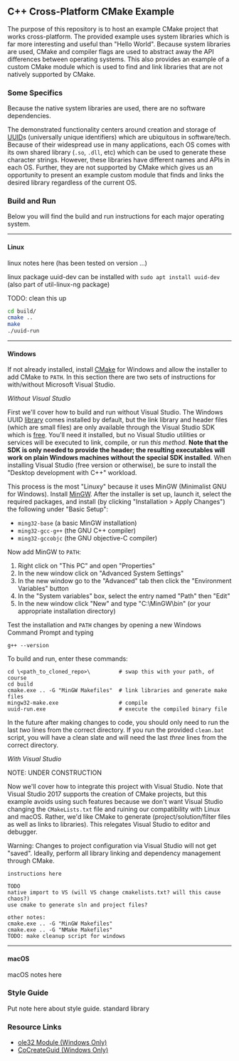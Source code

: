 ## C++ Cross-Platform CMake Example

The purpose of this repository is to host an example CMake project that works cross-platform. The provided example uses system libraries which is far more interesting and useful than "Hello World". Because system libraries are used, CMake and compiler flags are used to abstract away the API differences between operating systems. This also provides an example of a custom CMake module which is used to find and link libraries that are not natively supported by CMake.

### Some Specifics

Because the native system libraries are used, there are no software dependencies.

The demonstrated functionality centers around creation and storage of [UUID](https://en.wikipedia.org/wiki/Universally_unique_identifier "UUID Wikipedia Page")s (universally unique identifiers) which are ubiquitous in software/tech. Because of their widespread use in many applications, each OS comes with its own shared library (`.so`, `.dll`, etc) which can be used to generate these character strings. However, these libraries have different names and APIs in each OS. Further, they are not supported by CMake which gives us an opportunity to present an example custom module that finds and links the desired library regardless of the current OS.

### Build and Run

Below you will find the build and run instructions for each major operating system.

---
#### Linux

linux notes here (has been tested on version ...)

linux package uuid-dev can be installed with `sudo apt install uuid-dev` (also part of util-linux-ng package)

TODO: clean this up
```bash
cd build/
cmake ..
make
./uuid-run
```

---
#### Windows

If not already installed, install [CMake](https://cmake.org/download/ "Official CMake Website") for Windows and allow the installer to add CMake to `PATH`. In this section there are two sets of instructions for with/without Microsoft Visual Studio.

*Without Visual Studio*

First we'll cover how to build and run without Visual Studio. The Windows UUID [library](https://msdn.microsoft.com/en-us/library/ms923850.aspx "ole32 Module Documentation") comes installed by default, but the link library and header files (which are small files) are only available through the Visual Studio SDK which is [free](https://docs.microsoft.com/en-us/visualstudio/releasenotes/vs2017-relnotes "Visual Studio Community 2017"). You'll need it installed, but no Visual Studio utilities or services will be executed to link, compile, or run *this method*. **Note that the SDK is only needed to provide the header; the resulting executables will work on plain Windows machines without the special SDK installed**. When installing Visual Studio (free version or otherwise), be sure to install the "Desktop development with C++" workload.

This process is the most "Linuxy" because it uses MinGW (Minimalist GNU for Windows). Install [MinGW](http://www.mingw.org/ "Official MinGW Website"). After the installer is set up, launch it, select the required packages, and install (by clicking "Installation > Apply Changes") the following under "Basic Setup":
* `ming32-base` (a basic MinGW installation)
* `ming32-gcc-g++` (the GNU C++ compiler)
* `ming32-gccobjc` (the GNU objective-C compiler)

Now add MinGW to `PATH`:
1. Right click on "This PC" and open "Properties"
1. In the new window click on "Advanced System Settings"
1. In the new window go to the "Advanced" tab then click the "Environment Variables" button
1. In the "System variables" box, select the entry named "Path" then "Edit"
1. In the new window click "New" and type "C:\MinGW\bin" (or your appropriate installation directory)

Test the installation and `PATH` changes by opening a new Windows Command Prompt and typing
```
g++ --version
```

To build and run, enter these commands:
```
cd \<path_to_cloned_repo>\         # swap this with your path, of course
cd build
cmake.exe .. -G "MinGW Makefiles"  # link libraries and generate make files
mingw32-make.exe                   # compile
uuid-run.exe                       # execute the compiled binary file
```
In the future after making changes to code, you should only need to run the last *two* lines from the correct directory. If you run the provided `clean.bat` script, you will have a clean slate and will need the last *three* lines from the correct directory.

*With Visual Studio*

NOTE: UNDER CONSTRUCTION

Now we'll cover how to integrate this project with Visual Studio. Note that Visual Studio 2017 supports the creation of CMake projects, but this example avoids using such features because we don't want Visual Studio changing the `CMakeLists.txt` file and ruining our compatibility with Linux and macOS. Rather, we'd like CMake to generate (project/solution/filter files as well as links to libraries). This relegates Visual Studio to editor and debugger.

Warning: Changes to project configuration via Visual Studio will not get "saved". Ideally, perform all library linking and dependency management through CMake.

```
instructions here

TODO
native import to VS (will VS change cmakelists.txt? will this cause chaos?)
use cmake to generate sln and project files?

other notes:
cmake.exe .. -G "MinGW Makefiles"
cmake.exe .. -G "NMake Makefiles"
TODO: make cleanup script for windows
```

---
#### macOS
macOS notes here

### Style Guide

Put note here about style guide. standard library

### Resource Links
* [ole32 Module (Windows Only)](https://msdn.microsoft.com/en-us/library/ms923850.aspx "ole32 Module Documentation")
* [CoCreateGuid (Windows Only)](https://msdn.microsoft.com/en-us/library/ms886229.aspx "CoCreateGuid Documentation")
